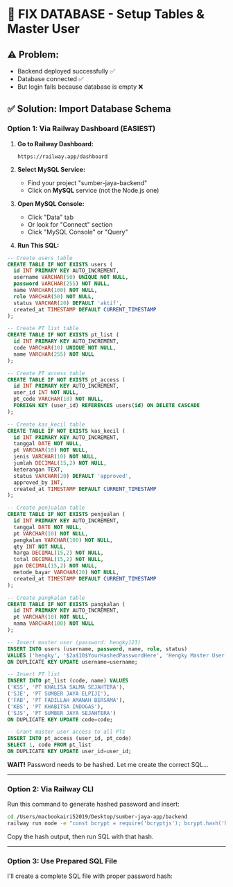 # 🔧 FIX DATABASE - Setup Tables & Master User

## ⚠️ **Problem:**
- Backend deployed successfully ✅
- Database connected ✅  
- But login fails because database is empty ❌

## ✅ **Solution: Import Database Schema**

### Option 1: Via Railway Dashboard (EASIEST)

1. **Go to Railway Dashboard:**
   ```
   https://railway.app/dashboard
   ```

2. **Select MySQL Service:**
   - Find your project "sumber-jaya-backend"
   - Click on **MySQL** service (not the Node.js one)

3. **Open MySQL Console:**
   - Click "Data" tab
   - Or look for "Connect" section
   - Click "MySQL Console" or "Query"

4. **Run This SQL:**

```sql
-- Create users table
CREATE TABLE IF NOT EXISTS users (
  id INT PRIMARY KEY AUTO_INCREMENT,
  username VARCHAR(50) UNIQUE NOT NULL,
  password VARCHAR(255) NOT NULL,
  name VARCHAR(100) NOT NULL,
  role VARCHAR(50) NOT NULL,
  status VARCHAR(20) DEFAULT 'aktif',
  created_at TIMESTAMP DEFAULT CURRENT_TIMESTAMP
);

-- Create PT list table
CREATE TABLE IF NOT EXISTS pt_list (
  id INT PRIMARY KEY AUTO_INCREMENT,
  code VARCHAR(10) UNIQUE NOT NULL,
  name VARCHAR(255) NOT NULL
);

-- Create PT access table
CREATE TABLE IF NOT EXISTS pt_access (
  id INT PRIMARY KEY AUTO_INCREMENT,
  user_id INT NOT NULL,
  pt_code VARCHAR(10) NOT NULL,
  FOREIGN KEY (user_id) REFERENCES users(id) ON DELETE CASCADE
);

-- Create kas_kecil table
CREATE TABLE IF NOT EXISTS kas_kecil (
  id INT PRIMARY KEY AUTO_INCREMENT,
  tanggal DATE NOT NULL,
  pt VARCHAR(10) NOT NULL,
  jenis VARCHAR(10) NOT NULL,
  jumlah DECIMAL(15,2) NOT NULL,
  keterangan TEXT,
  status VARCHAR(20) DEFAULT 'approved',
  approved_by INT,
  created_at TIMESTAMP DEFAULT CURRENT_TIMESTAMP
);

-- Create penjualan table
CREATE TABLE IF NOT EXISTS penjualan (
  id INT PRIMARY KEY AUTO_INCREMENT,
  tanggal DATE NOT NULL,
  pt VARCHAR(10) NOT NULL,
  pangkalan VARCHAR(100) NOT NULL,
  qty INT NOT NULL,
  harga DECIMAL(15,2) NOT NULL,
  total DECIMAL(15,2) NOT NULL,
  ppn DECIMAL(15,2) NOT NULL,
  metode_bayar VARCHAR(20) NOT NULL,
  created_at TIMESTAMP DEFAULT CURRENT_TIMESTAMP
);

-- Create pangkalan table
CREATE TABLE IF NOT EXISTS pangkalan (
  id INT PRIMARY KEY AUTO_INCREMENT,
  pt VARCHAR(10) NOT NULL,
  nama VARCHAR(100) NOT NULL
);

-- Insert master user (password: hengky123)
INSERT INTO users (username, password, name, role, status) 
VALUES ('hengky', '$2a$10$YourHashedPasswordHere', 'Hengky Master User', 'Master User', 'aktif')
ON DUPLICATE KEY UPDATE username=username;

-- Insert PT list
INSERT INTO pt_list (code, name) VALUES
('KSS', 'PT KHALISA SALMA SEJAHTERA'),
('SJE', 'PT SUMBER JAYA ELPIJI'),
('FAB', 'PT FADILLAH AMANAH BERSAMA'),
('KBS', 'PT KHABITSA INDOGAS'),
('SJS', 'PT SUMBER JAYA SEJAHTERA')
ON DUPLICATE KEY UPDATE code=code;

-- Grant master user access to all PTs
INSERT INTO pt_access (user_id, pt_code) 
SELECT 1, code FROM pt_list
ON DUPLICATE KEY UPDATE user_id=user_id;
```

**WAIT!** Password needs to be hashed. Let me create the correct SQL...

---

### Option 2: Via Railway CLI

Run this command to generate hashed password and insert:

```bash
cd /Users/macbookairi52019/Desktop/sumber-jaya-app/backend
railway run node -e "const bcrypt = require('bcryptjs'); bcrypt.hash('hengky123', 10).then(hash => console.log(hash))"
```

Copy the hash output, then run SQL with that hash.

---

### Option 3: Use Prepared SQL File

I'll create a complete SQL file with proper password hash:


